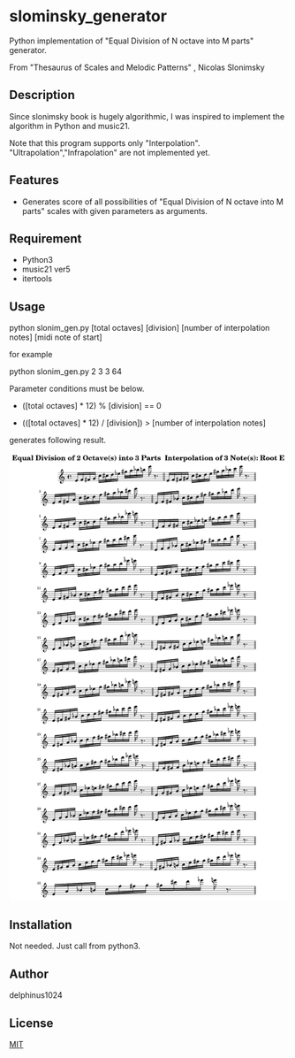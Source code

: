 # slominsky_generator

Python implementation of "Equal Division of N octave into M parts" generator.

From
"Thesaurus of Scales and Melodic Patterns" , Nicolas Slonimsky

## Description

Since slonimsky book is hugely algorithmic, I was inspired to implement the algorithm in Python and music21.

Note that this program supports only "Interpolation".
"Ultrapolation","Infrapolation" are not implemented yet.

## Features

- Generates score of all possibilities of "Equal Division of N octave into M parts" scales with given parameters as arguments.

## Requirement

- Python3
- music21 ver5
- itertools

## Usage

python slonim_gen.py [total octaves] [division] [number of interpolation notes] [midi note of start]

for example

python slonim_gen.py 2 3 3 64

Parameter conditions must be below.

- ([total octaves] * 12) % [division] == 0

- (([total octaves] * 12) / [division]) > [number of interpolation notes]

generates following result.

<img src="result.png" style="width: 600px;"/>

## Installation

Not needed. Just call from python3.

## Author

delphinus1024

## License

[MIT](https://raw.githubusercontent.com/delphinus1024/slominsky_generator/master/LICENSE.txt)

